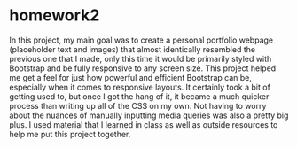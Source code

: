 # homework2

In this project, my main goal was to create a personal portfolio webpage (placeholder text and images) that almost identically resembled the previous one that I made, only this time it would be primarily styled with Bootstrap and be fully responsive to any screen size. This project helped me get a feel for just how powerful and efficient Bootstrap can be, especially when it comes to responsive layouts. It certainly took a bit of getting used to, but once I got the hang of it, it became a much quicker process than writing up all of the CSS on my own. Not having to worry about the nuances of manually inputting media queries was also a pretty big plus. I used material that I learned in class as well as outside resources to help me put this project together.